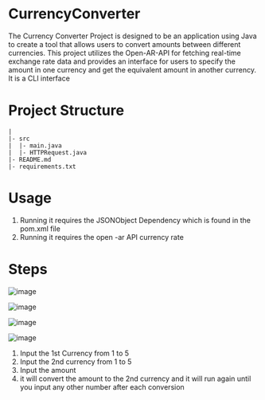 # CurrencyConverter
The Currency Converter Project is designed to be an application using Java
to create a tool that allows users to convert amounts between different currencies. 
This project utilizes the Open-AR-API for fetching real-time exchange rate data and provides an interface for users to specify the amount in one currency and get the equivalent amount in another currency.
It is a CLI interface

# Project Structure

```
|
|- src
|  |- main.java
|  |- HTTPRequest.java
|- README.md
|- requirements.txt
```

# Usage

1. Running it requires the JSONObject Dependency which is found in the pom.xml file
2. Running it requires the open -ar API currency rate

# Steps
![image](https://github.com/user-attachments/assets/4a25956e-5c6d-431e-81e8-9d3c70a6ee8a)

![image](https://github.com/user-attachments/assets/b47c8ae0-3006-421a-bd34-d47f2a6253c1)

![image](https://github.com/user-attachments/assets/f974fd2e-28f3-4e95-8331-de9e0ebe94d0)

![image](https://github.com/user-attachments/assets/6b3340d6-0977-4339-9412-ae2a9e7b6833)


1. Input the 1st Currency from 1 to 5
2. Input the 2nd currency from 1 to 5
3. Input the amount
4. it will convert the amount to the 2nd currency and it will run again until you input any other number after each conversion
